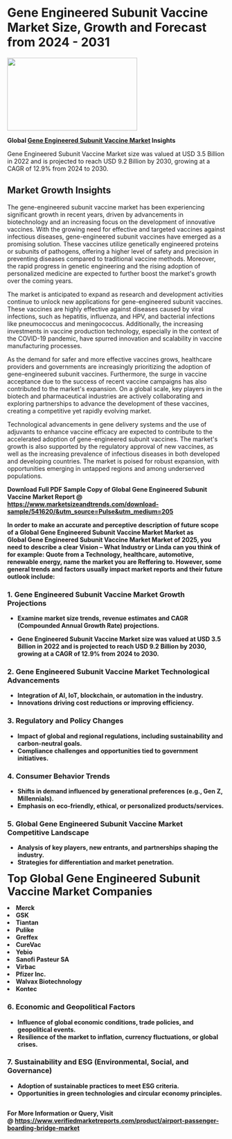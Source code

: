 <H1>Gene Engineered Subunit Vaccine Market Size, Growth and Forecast from 2024 - 2031</H1><img class="aligncenter size-medium wp-image-584254" src="https://thirdeyenews.in/wp-content/uploads/2024/09/Global-Market-Research-300x168.jpeg" alt="" width="300" height="168" /><p><strong>Global&nbsp;<a href="https://www.marketsizeandtrends.com/download-sample/541620/&amp;utm_source=Pulse&amp;utm_medium=205">Gene Engineered Subunit Vaccine Market</a> Insights</strong></p><p>Gene Engineered Subunit Vaccine Market size was valued at USD 3.5 Billion in 2022 and is projected to reach USD 9.2 Billion by 2030, growing at a CAGR of 12.9% from 2024 to 2030.</p><p><h2>Market Growth Insights</h2> <p>The gene-engineered subunit vaccine market has been experiencing significant growth in recent years, driven by advancements in biotechnology and an increasing focus on the development of innovative vaccines. With the growing need for effective and targeted vaccines against infectious diseases, gene-engineered subunit vaccines have emerged as a promising solution. These vaccines utilize genetically engineered proteins or subunits of pathogens, offering a higher level of safety and precision in preventing diseases compared to traditional vaccine methods. Moreover, the rapid progress in genetic engineering and the rising adoption of personalized medicine are expected to further boost the market's growth over the coming years.</p> <p><strong></strong></p> <p>The market is anticipated to expand as research and development activities continue to unlock new applications for gene-engineered subunit vaccines. These vaccines are highly effective against diseases caused by viral infections, such as hepatitis, influenza, and HPV, and bacterial infections like pneumococcus and meningococcus. Additionally, the increasing investments in vaccine production technology, especially in the context of the COVID-19 pandemic, have spurred innovation and scalability in vaccine manufacturing processes.</p> <p>As the demand for safer and more effective vaccines grows, healthcare providers and governments are increasingly prioritizing the adoption of gene-engineered subunit vaccines. Furthermore, the surge in vaccine acceptance due to the success of recent vaccine campaigns has also contributed to the market's expansion. On a global scale, key players in the biotech and pharmaceutical industries are actively collaborating and exploring partnerships to advance the development of these vaccines, creating a competitive yet rapidly evolving market.</p> <p>Technological advancements in gene delivery systems and the use of adjuvants to enhance vaccine efficacy are expected to contribute to the accelerated adoption of gene-engineered subunit vaccines. The market's growth is also supported by the regulatory approval of new vaccines, as well as the increasing prevalence of infectious diseases in both developed and developing countries. The market is poised for robust expansion, with opportunities emerging in untapped regions and among underserved populations.</p> <p><strong></p><p><span class=""><strong>Download Full PDF Sample Copy of Global Gene Engineered Subunit Vaccine Market Report</strong> @ <a href="https://www.marketsizeandtrends.com/download-sample/541620/&amp;utm_source=Pulse&amp;utm_medium=205" target="_blank">https://www.marketsizeandtrends.com/download-sample/541620/&amp;utm_source=Pulse&amp;utm_medium=205</a></span></p><p>In order to make an accurate and perceptive description of future scope of a Global&nbsp;Gene Engineered Subunit Vaccine Market Market as Global&nbsp;Gene Engineered Subunit Vaccine Market Market of 2025, you need to describe a clear Vision &ndash; What Industry or Linda can you think of for example: Quote from a Technology, healthcare, automotive, renewable energy, name the market you are Reffering to. However, some general trends and factors usually impact market reports and their future outlook include:</p><h3>1.&nbsp;<strong>Gene Engineered Subunit Vaccine Market Growth Projections</strong></h3><ul><li>Examine market size trends, revenue estimates and CAGR (Compounded Annual Growth Rate) projections.</li><li><p>Gene Engineered Subunit Vaccine Market size was valued at USD 3.5 Billion in 2022 and is projected to reach USD 9.2 Billion by 2030, growing at a CAGR of 12.9% from 2024 to 2030.</p></li></ul><h3>2.&nbsp;<strong>Gene Engineered Subunit Vaccine Market Technological Advancements</strong></h3><ul><li>Integration of AI, IoT, blockchain, or automation in the industry.</li><li>Innovations driving cost reductions or improving efficiency.</li></ul><h3>3.&nbsp;<strong>Regulatory and Policy Changes</strong></h3><ul><li>Impact of global and regional regulations, including sustainability and carbon-neutral goals.</li><li>Compliance challenges and opportunities tied to government initiatives.</li></ul><h3>4.&nbsp;<strong>Consumer Behavior Trends</strong></h3><ul><li>Shifts in demand influenced by generational preferences (e.g., Gen Z, Millennials).</li><li>Emphasis on eco-friendly, ethical, or personalized products/services.</li></ul><h3>5.&nbsp;<strong>Global Gene Engineered Subunit Vaccine Market Competitive Landscape</strong></h3><ul><li>Analysis of key players, new entrants, and partnerships shaping the industry.</li><li>Strategies for differentiation and market penetration.</li></ul><p data-pm-slice="1 1 []"><span style="color: inherit; font-family: inherit; font-size: 25px;">Top Global Gene Engineered Subunit Vaccine Market Companies</span></p><div class="" data-test-id=""><p><li>Merck</li><li> GSK</li><li> Tiantan</li><li> Pulike</li><li> Greffex</li><li> CureVac</li><li> Yebio</li><li> Sanofi Pasteur SA</li><li> Virbac</li><li> Pfizer Inc.</li><li> Walvax Biotechnology</li><li> Kontec</li></p></div><h3>6.&nbsp;<strong>Economic and Geopolitical Factors</strong></h3><ul><li>Influence of global economic conditions, trade policies, and geopolitical events.</li><li>Resilience of the market to inflation, currency fluctuations, or global crises.</li></ul><h3>7.&nbsp;<strong>Sustainability and ESG (Environmental, Social, and Governance)</strong></h3><ul><li>Adoption of sustainable practices to meet ESG criteria.</li><li>Opportunities in green technologies and circular economy principles.</li></ul><h2><strong style="font-size: 14px;">For More Information or Query, Visit @&nbsp;</strong><a style="background-color: #ffffff; font-size: 14px;" href="https://www.marketsizeandtrends.com/report/gene-engineered-subunit-vaccine-market/" target="_blank">https://www.verifiedmarketreports.com/product/airport-passenger-boarding-bridge-market</a></h2>
